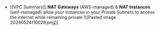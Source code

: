 - [[VPC Summary]]
**NAT Gateways** (AWS-managed) & **NAT Instances** (self-managed) allow your instances in your Private Subnets to access the internet while remaining private
![[Pasted image 20240524110028.png]]
